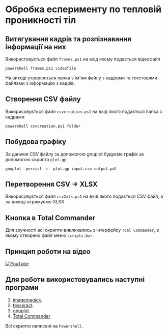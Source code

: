 # Обробка есперименту по тепловій проникності тіл

## Витягування кадрів та розпізнавання інформації на них

Використовується файл  `frames.ps1` на вхід якому подається відеофайл
```shell
powershell frames.ps1 videofile
```

На виході утворюється папка з ім'ям файлу з кадрами та текстовими файлами з інформацію з кадрів.

## Створення CSV файлу

Викорисовується файл `csvcreation.ps1` на вхід якого подається папка з кадрами

```shell
powershell csvcreation.ps1 folder
```

## Побудова графіку

За даними CSV файлу за допомогою gnuplot будуємо графік за допомогою скрипта `plot.gp`:

```shell
gnuplot -persist -c  plot.gp input.csv ootput.pdf
```

## Перетворення CSV -> XLSX

Викорисовується файл `csv2xls.ps1` на вхід якого подається CSV файл, а на виході отримуємо XLSX.


## Кнопка в Total Commander

Для зручності всі скрипти викликались з інтерфейсу `Toal Commander`, в якому створено файл меню `scripts.bar`.

## Принцип роботи на відео

[![YouTube](http://i.ytimg.com/vi/KedH-uIS5k4/hqdefault.jpg)](https://www.youtube.com/watch?v=KedH-uIS5k4)

## Для роботи використовувались наступні програми

1. [imagemagick](https://usage.imagemagick.org).
2. [tesseract](https://github.com/tesseract-ocr/tesseract).
3. [gnuplot](http://www.gnuplot.info).
4. [Total Commander](https://www.ghisler.com/index.htm)

Всі скрипти написані на `Powershell`.





